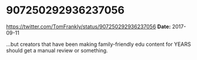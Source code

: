 # 907250292936237056
https://twitter.com/TomFrankly/status/907250292936237056
**Date:** 2017-09-11

...but creators that have been making family-friendly edu content for YEARS should get a manual review or something.
